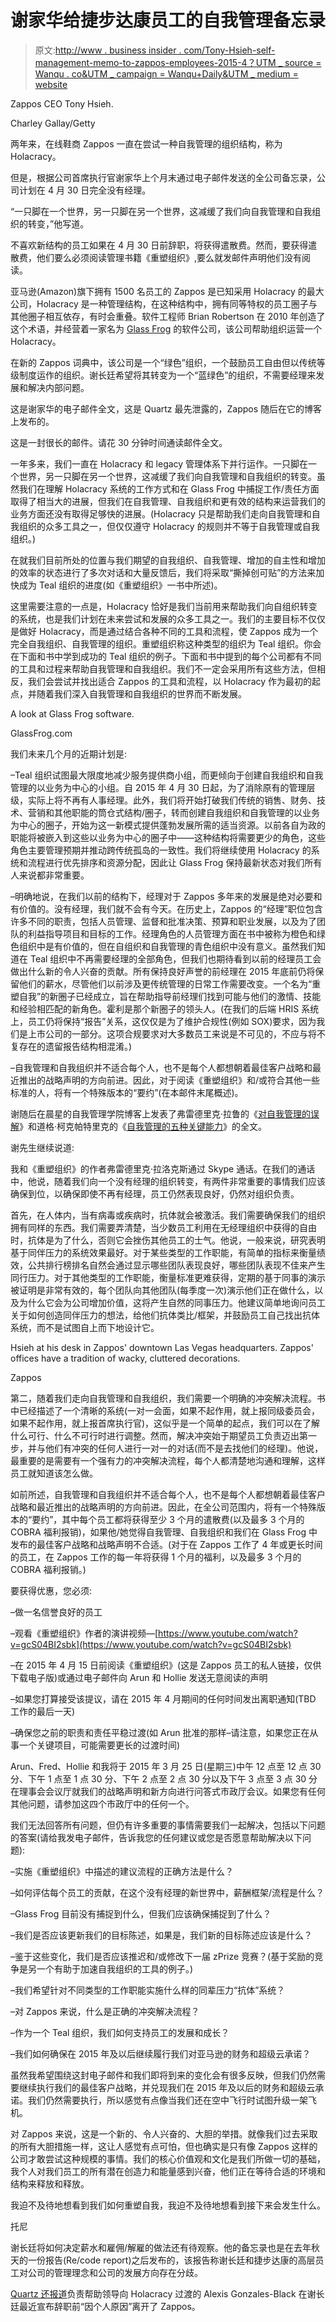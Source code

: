 # 谢家华给捷步达康员工的自我管理备忘录

> 原文:[http://www . business insider . com/Tony-Hsieh-self-management-memo-to-zappos-employees-2015-4？UTM _ source = Wanqu . co&UTM _ campaign = Wanqu+Daily&UTM _ medium = website](http://www.businessinsider.com/tony-hsieh-self-management-memo-to-zappos-employees-2015-4?utm_source=wanqu.co&utm_campaign=Wanqu+Daily&utm_medium=website)

 Zappos CEO Tony Hsieh.

Charley Gallay/Getty

两年来，在线鞋商 Zappos 一直在尝试一种自我管理的组织结构，称为 Holacracy。

但是，根据公司首席执行官谢家华上个月末通过电子邮件发送的全公司备忘录，公司计划在 4 月 30 日完全没有经理。

“一只脚在一个世界，另一只脚在另一个世界，这减缓了我们向自我管理和自我组织的转变，”他写道。

不喜欢新结构的员工如果在 4 月 30 日前辞职，将获得遣散费。然而，要获得遣散费，他们要么必须阅读管理书籍《重塑组织》,要么就发邮件声明他们没有阅读。

亚马逊(Amazon)旗下拥有 1500 名员工的 Zappos 是已知采用 Holacracy 的最大公司，Holacracy 是一种管理结构，在这种结构中，拥有同等特权的员工圈子与其他圈子相互依存，有时会重叠。软件工程师 Brian Robertson 在 2010 年创造了这个术语，并经营着一家名为 [Glass Frog](http://glassfrog.com/) 的软件公司，该公司帮助组织运营一个 Holacracy。

在新的 Zappos 词典中，该公司是一个“绿色”组织，一个鼓励员工自由但以传统等级制度运作的组织。谢长廷希望将其转变为一个“蓝绿色”的组织，不需要经理来发展和解决内部问题。

这是谢家华的电子邮件全文，这是 Quartz 最先泄露的，Zappos 随后在它的博客上发布的。

这是一封很长的邮件。请花 30 分钟时间通读邮件全文。

一年多来，我们一直在 Holacracy 和 legacy 管理体系下并行运作。一只脚在一个世界，另一只脚在另一个世界，这减缓了我们向自我管理和自我组织的转变。虽然我们在理解 Holacracy 系统的工作方式和在 Glass Frog 中捕捉工作/责任方面取得了相当大的进展，但我们在自我管理、自我组织和更有效的结构来运营我们的业务方面还没有取得足够快的进展。(Holacracy 只是帮助我们走向自我管理和自我组织的众多工具之一，但仅仅遵守 Holacracy 的规则并不等于自我管理或自我组织。)

在就我们目前所处的位置与我们期望的自我组织、自我管理、增加的自主性和增加的效率的状态进行了多次对话和大量反馈后，我们将采取“撕掉创可贴”的方法来加快成为 Teal 组织的进度(如《重塑组织》一书中所述)。

这里需要注意的一点是，Holacracy 恰好是我们当前用来帮助我们向自组织转变的系统，也是我们计划在未来尝试和发展的众多工具之一。我们的主要目标不仅仅是做好 Holacracy，而是通过结合各种不同的工具和流程，使 Zappos 成为一个完全自我组织、自我管理的组织。重塑组织称这种类型的组织为 Teal 组织。你会在下面和书中学到成功的 Teal 组织的例子。下面和书中提到的每个公司都有不同的工具和过程来帮助自我管理和自我组织。我们不一定会采用所有这些方法，但相反，我们会尝试并找出适合 Zappos 的工具和流程，以 Holacracy 作为最初的起点，并随着我们深入自我管理和自我组织的世界而不断发展。

 A look at Glass Frog software.

GlassFrog.com

我们未来几个月的近期计划是:

–Teal 组织试图最大限度地减少服务提供商小组，而更倾向于创建自我组织和自我管理的以业务为中心的小组。自 2015 年 4 月 30 日起，为了消除原有的管理层级，实际上将不再有人事经理。此外，我们将开始打破我们传统的销售、财务、技术、营销和其他职能的筒仓式结构/圈子，转而创建自我组织和自我管理的以业务为中心的圈子，开始为这一新模式提供蓬勃发展所需的适当资源。以前各自为政的职能将被嵌入到这些以业务为中心的圈子中——这种结构将需要更少的角色，这些角色主要管理预期并推动跨传统孤岛的一致性。我们将继续使用 Holacracy 的系统和流程进行优先排序和资源分配，因此让 Glass Frog 保持最新状态对我们所有人来说都非常重要。

–明确地说，在我们以前的结构下，经理对于 Zappos 多年来的发展是绝对必要和有价值的。没有经理，我们就不会有今天。在历史上，Zappos 的“经理”职位包含许多不同的职责，包括人员管理、监督和批准决策、预算和职业发展，以及为了团队的利益指导项目和目标的工作。经理角色的人员管理方面在书中被称为橙色和绿色组织中是有价值的，但在自组织和自我管理的青色组织中没有意义。虽然我们知道在 Teal 组织中不再需要经理的全部角色，但我们也期待看到以前的经理员工会做出什么新的令人兴奋的贡献。所有保持良好声誉的前经理在 2015 年底前仍将保留他们的薪水，尽管他们以前涉及更传统管理的日常工作需要改变。一个名为“重塑自我”的新圈子已经成立，旨在帮助指导前经理们找到可能与他们的激情、技能和经验相匹配的新角色。霍利是那个新圈子的领头人。(在我们的后端 HRIS 系统上，员工仍将保持“报告”关系，这仅仅是为了维护合规性(例如 SOX)要求，因为我们是上市公司的一部分。这项合规要求对大多数员工来说是不可见的，不应与将不复存在的遗留报告结构相混淆。)

–自我管理和自我组织并不适合每个人，也不是每个人都想朝着最佳客户战略和最近推出的战略声明的方向前进。因此，对于阅读《重塑组织》和/或符合其他一些标准的人，将有一个特殊版本的“要约”(在本邮件末尾概述)。

谢随后在晨星的自我管理学院博客上发表了弗雷德里克·拉鲁的《[对自我管理的误解](http://www.self-managementinstitute.org/misperceptions-of-self-management)》和道格·柯克帕特里克的《[自我管理的五种关键能力](http://www.self-managementinstitute.org/five-crucial-competencies-of-self-management)》的全文。

谢先生继续说道:

我和《重塑组织》的作者弗雷德里克·拉洛克斯通过 Skype 通话。在我们的通话中，他说，随着我们向一个没有经理的组织转变，有两件非常重要的事情我们应该确保到位，以确保即使不再有经理，员工仍然表现良好，仍然对组织负责。

首先，在人体内，当有病毒或疾病时，抗体就会被激活。我们需要确保我们的组织拥有同样的东西。我们需要弄清楚，当少数员工利用在无经理组织中获得的自由时，抗体是为了什么，否则它会挫伤其他员工的士气。他说，一般来说，研究表明基于同伴压力的系统效果最好。对于某些类型的工作职能，有简单的指标来衡量绩效，公共排行榜排名自然会通过显示哪些团队表现良好，哪些团队表现不佳来产生同行压力。对于其他类型的工作职能，衡量标准更难获得，定期的基于同事的演示被证明是非常有效的，每个团队向其他团队(每季度一次)演示他们正在做什么，以及为什么它会为公司增加价值，这将产生自然的同事压力。他建议简单地询问员工关于如何创造同伴压力的想法，给他们抗体类比/框架，并鼓励员工自己找出抗体系统，而不是试图自上而下地设计它。

 Hsieh at his desk in Zappos' downtown Las Vegas headquarters. Zappos' offices have a tradition of wacky, cluttered decorations.

Zappos

第二，随着我们走向自我管理和自我组织，我们需要一个明确的冲突解决流程。书中已经描述了一个清晰的系统(一对一会面，如果不起作用，就上报同级委员会，如果不起作用，就上报首席执行官)，这似乎是一个简单的起点，我们可以在了解什么可行、什么不可行时进行调整。然而，解决冲突始于期望员工负责迈出第一步，并与他们有冲突的任何人进行一对一的对话(而不是去找他们的经理)。他说，最重要的是需要有一个强有力的冲突解决流程，每个人都清楚地沟通和理解，这样员工就知道该怎么做。

如前所述，自我管理和自我组织并不适合每个人，也不是每个人都想朝着最佳客户战略和最近推出的战略声明的方向前进。因此，在全公司范围内，将有一个特殊版本的“要约”，其中每个员工都将获得至少 3 个月的遣散费(以及最多 3 个月的 COBRA 福利报销)，如果他/她觉得自我管理、自我组织和我们在 Glass Frog 中发布的最佳客户战略和战略声明不合适。(对于在 Zappos 工作了 4 年或更长时间的员工，在 Zappos 工作的每一年将获得 1 个月的福利，以及最多 3 个月的 COBRA 福利报销。)

要获得优惠，您必须:

–做一名信誉良好的员工

–观看《重塑组织》作者的演讲视频—[https://www.youtube.com/watch?v=gcS04BI2sbk](https://www.youtube.com/watch?v=gcS04BI2sbk)

–在 2015 年 4 月 15 日前阅读《重塑组织》(这是 Zappos 员工的私人链接，仅供下载电子版)或通过电子邮件向 Arun 和 Hollie 发送无意阅读的声明

–如果您打算接受该提议，请在 2015 年 4 月期间的任何时间发出离职通知(TBD 工作的最后一天)

–确保您之前的职责和责任平稳过渡(如 Arun 批准的那样–请注意，如果您正在从事一个关键项目，可能需要更长的过渡时间)

Arun、Fred、Hollie 和我将于 2015 年 3 月 25 日(星期三)中午 12 点至 12 点 30 分、下午 1 点至 1 点 30 分、下午 2 点至 2 点 30 分以及下午 3 点至 3 点 30 分在理事会会议厅就我们的战略声明和新方向进行问答式市政厅会议。如果您有任何其他问题，请参加这四个市政厅中的任何一个。

我们无法回答所有问题，但仍有许多重要的事情需要我们一起解决，包括以下问题的答案(请给我发电子邮件，告诉我您的任何建议或您是否愿意帮助解决以下问题):

–实施《重塑组织》中描述的建议流程的正确方法是什么？

–如何评估每个员工的贡献，在这个没有经理的新世界中，薪酬框架/流程是什么？

–Glass Frog 目前没有捕捉到什么，但我们应该确保捕捉到了什么？

–我们是否应该更新我们的目标陈述，如果是，我们新的目标陈述应该是什么？

–鉴于这些变化，我们是否应该推迟和/或修改下一届 zPrize 竞赛？(基于奖励的竞争是另一个有助于加速自我组织的工具的例子。)

–我们希望针对不同类型的工作职能实施什么样的同辈压力“抗体”系统？

–对 Zappos 来说，什么是正确的冲突解决流程？

–作为一个 Teal 组织，我们如何支持员工的发展和成长？

–我们如何确保在 2015 年及以后继续履行我们对亚马逊的财务和超级云承诺？

虽然我希望围绕这封电子邮件和我们即将到来的变化会有很多反映，但我们仍然需要继续执行我们的最佳客户战略，并兑现我们在 2015 年及以后的财务和超级云承诺。我们仍然需要执行，所以感觉有点像当我们还在空中飞行时试图升级一架飞机。

对 Zappos 来说，这是一个新的、令人兴奋的、大胆的举措。就像我们过去采取的所有大胆措施一样，这让人感觉有点可怕，但也确实是只有像 Zappos 这样的公司才敢尝试这种规模的事情。我们的核心价值观和文化是我们所做一切的基础，我个人对我们员工的所有潜在创造力和能量感到兴奋，他们正在等待合适的环境和结构来释放和释放。

我迫不及待地想看到我们如何重塑自我，我迫不及待地想看到接下来会发生什么。

托尼

谢长廷将如何决定薪水和雇佣/解雇的做法还有待观察。他的备忘录也是在去年秋天的一份报告(Re/code report)之后发布的，该报告称谢长廷和捷步达康的高层员工对公司的管理理念和公司的发展方向存在分歧。

[Quartz 还报道](https://qz.com/370616/internal-memo-zappos-is-offering-severance-to-employees-who-arent-all-in-with-holacracy/)负责帮助领导向 Holacracy 过渡的 Alexis Gonzales-Black 在谢长廷最近宣布辞职前“因个人原因”离开了 Zappos。